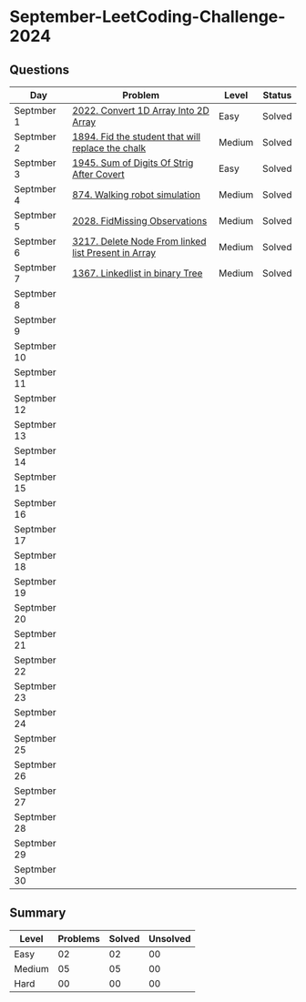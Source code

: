 # September-LeetCoding-Challenge-2024

## Questions
| Day | Problem | Level | Status |
| --- | --- | --- | --- |
| Septmber 1 | [2022. Convert 1D Array Into 2D Array](https://leetcode.com/problems/convert-1d-array-into-2d-array/description/) | Easy | Solved |
| Septmber 2 | [1894. Fid the student that will replace the chalk](https://leetcode.com/problems/find-the-student-that-will-replace-the-chalk/) | Medium | Solved |
| Septmber 3 | [1945. Sum of Digits Of Strig After Covert](https://leetcode.com/problems/sum-of-digits-of-string-after-convert/) | Easy | Solved |
| Septmber 4 | [874. Walking robot simulation](https://leetcode.com/problems/walking-robot-simulation/) | Medium | Solved |
| Septmber 5 | [2028. FidMissing Observations](https://leetcode.com/problems/find-missing-observations/) | Medium | Solved |
| Septmber 6 | [3217. Delete Node From linked list Present in Array](https://leetcode.com/problems/delete-nodes-from-linked-list-present-in-array/description/) | Medium | Solved |
| Septmber 7 | [1367. Linkedlist in binary Tree](https://leetcode.com/problems/linked-list-in-binary-tree/description/) | Medium | Solved |
| Septmber 8 | []() |  |  |
| Septmber 9 | []() |  |  |
| Septmber 10 | []() |  |  |
| Septmber 11 | []() |  |  |
| Septmber 12 | []() |  |  |
| Septmber 13 | []() |  |  |   
| Septmber 14 | []() |  |  |
| Septmber 15 | []() |  |  |
| Septmber 16 | []() |  |  |
| Septmber 17 | []() |  |  |
| Septmber 18 | []() |  |  |
| Septmber 19 | []() |  |  |
| Septmber 20 | []() |  |  |
| Septmber 21 | []() |  |  |
| Septmber 22 | []() |  |  |
| Septmber 23 | []() |  |  |
| Septmber 24 | []() |  |  |
| Septmber 25 | []() |  |  |
| Septmber 26 | []() |  |  |
| Septmber 27 | []() |  |  |
| Septmber 28 | []() |  |  |
| Septmber 29 | []() |  |  |
| Septmber 30 | []() |  |  |


## Summary
| Level  | Problems | Solved | Unsolved |
| ---    | --- | --- | --- |
| Easy   | 02 | 02 | 00 |
| Medium | 05 | 05 | 00 |
| Hard   | 00 | 00 | 00 |

